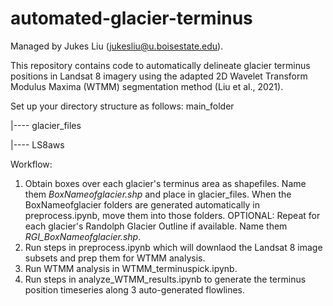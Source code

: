 # automated-glacier-terminus

Managed by Jukes Liu (jukesliu@u.boisestate.edu).

This repository contains code to automatically delineate glacier terminus positions in Landsat 8 imagery using the adapted 2D Wavelet Transform Modulus Maxima (WTMM) segmentation method (Liu et al., 2021).

Set up your directory structure as follows:
main_folder

|---- glacier_files

|---- LS8aws


Workflow:
1) Obtain boxes over each glacier's terminus area as shapefiles. Name them _BoxNameofglacier.shp_ and place in glacier_files. When the BoxNameofglacier folders are generated automatically in preprocess.ipynb, move them into those folders. OPTIONAL: Repeat for each glacier's Randolph Glacier Outline if available. Name them _RGI_BoxNameofglacier.shp_.
2) Run steps in preprocess.ipynb which will downlaod the Landsat 8 image subsets and prep them for WTMM analysis.
3) Run WTMM analysis in WTMM_terminuspick.ipynb.
4) Run steps in analyze_WTMM_results.ipynb to generate the terminus position timeseries along 3 auto-generated flowlines.

